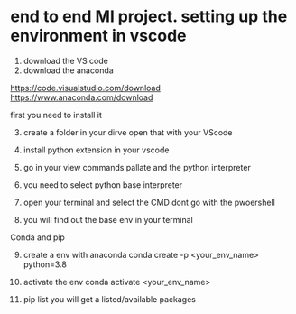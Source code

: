 # end to end Ml project. setting up the environment in vscode

1. download the VS code
2. download the anaconda

https://code.visualstudio.com/download
https://www.anaconda.com/download

first you need to install it

3. create a folder in your dirve
open that with your VScode

4. install python extension in your vscode

5. go in your view commands pallate and the python interpreter

6. you need to select python base interpreter

7. open your terminal and select the CMD dont go with the pwoershell

8. you will find out the base env in your terminal

Conda and pip

9. create a env with anaconda
conda create -p <your_env_name> python=3.8

10. activate the env
conda activate <your_env_name>
11. pip list
you will get a listed/available packages
